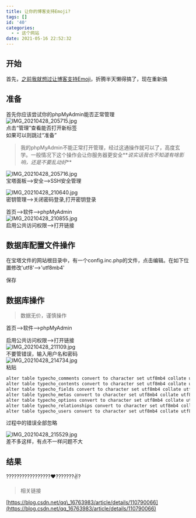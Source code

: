 ```yaml
---
title: 让你的博客支持Emoji?
tags: []
id: '40'
categories:
  - - 这个网站
date: 2021-05-16 22:52:32
---
```


## 开始

首先，[之前我就想过让博客支持Emoji](https://t.jiecs.xyz/index.php/archives/8/)，折腾半天懒得搞了，现在重新搞

## 准备

首先你应该尝试你的phpMyAdmin能否正常管理  
![IMG_20210428_205715.jpg](https://www.jiecs.xyz/usr/uploads/2021/04/1393339740.jpg "IMG_20210428_205715.jpg")  
点击“管理”查看能否打开新标签  
如果可以则跳过“准备”

> 我的phpMyAdmin不能正常打开管理，经过这通操作就可以了，高度玄学。一般情况下这个操作会让你服务器更安全**_说实话我也不知道有啥影响，还是不要乱动好_**

![IMG_20210428_205716.jpg](https://i.loli.net/2021/04/28/cvj9xwa1I4kWdJf.jpg "IMG_20210428_205716.jpg")  
宝塔面板-->安全-->SSH安全管理

![IMG_20210428_210640.jpg](https://i.loli.net/2021/04/28/5D2xUV7L1qPFIHO.jpg "IMG_20210428_210640.jpg")  
密钥管理-->关闭密码登录,打开密钥登录

首页-->软件-->phpMyAdmin  
![IMG_20210428_210855.jpg](https://i.loli.net/2021/04/28/X3Cps4feiPKDAcT.jpg "IMG_20210428_210855.jpg")  
启用公共访问权限-->打开链接

## 数据库配置文件操作

在宝塔文件的网站根目录中，有一个config.inc.php的文件，点击编辑。在如下位置修改'utf8'-->'utf8mb4'

保存

## 数据库操作

> 数据无价，谨慎操作

首页-->软件-->phpMyAdmin

启用公共访问权限-->打开链接  
![IMG_20210428_211109.jpg](https://www.jiecs.xyz/usr/uploads/2021/04/1512148079.jpg "IMG_20210428_211109.jpg")  
不要管错误，输入用户名和密码  
![IMG_20210428_214734.jpg](https://www.jiecs.xyz/usr/uploads/2021/04/1273422298.jpg "IMG_20210428_214734.jpg")  
粘贴

```bash
alter table typecho_comments convert to character set utf8mb4 collate utf8mb4_general_ci;
alter table typecho_contents convert to character set utf8mb4 collate utf8mb4_general_ci;
alter table typecho_fields convert to character set utf8mb4 collate utf8mb4_general_ci;
alter table typecho_metas convert to character set utf8mb4 collate utf8mb4_general_ci;
alter table typecho_options convert to character set utf8mb4 collate utf8mb4_general_ci;
alter table typecho_relationships convert to character set utf8mb4 collate utf8mb4_general_ci;
alter table typecho_users convert to character set utf8mb4 collate utf8mb4_general_ci;
```

过程中的错误全部忽略

![IMG_20210428_215529.jpg](https://www.jiecs.xyz/usr/uploads/2021/04/1747496968.jpg "IMG_20210428_215529.jpg")  
差不多这样，有点不一样问题不大

## 结果

?????????????????❤️???????✌️?

> 相关链接

[https://blog.csdn.net/qq\_16763983/article/details/110790066](https://blog.csdn.net/qq_16763983/article/details/110790066)
